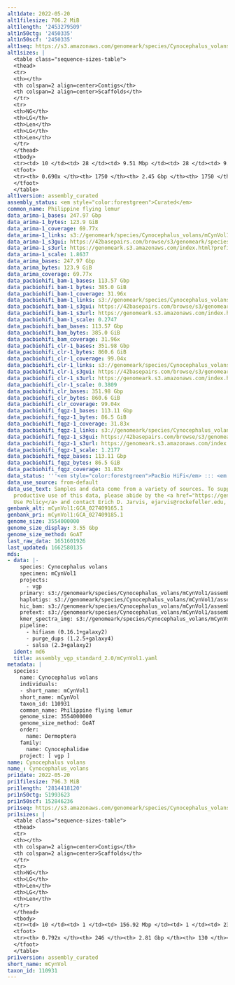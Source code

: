 ```yaml
---
alt1date: 2022-05-20
alt1filesize: 706.2 MiB
alt1length: '2453279509'
alt1n50ctg: '2450335'
alt1n50scf: '2450335'
alt1seq: https://s3.amazonaws.com/genomeark/species/Cynocephalus_volans/mCynVol1/assembly_curated/mCynVol1.alt.cur.20220520.fasta.gz
alt1sizes: |
  <table class="sequence-sizes-table">
  <thead>
  <tr>
  <th></th>
  <th colspan=2 align=center>Contigs</th>
  <th colspan=2 align=center>Scaffolds</th>
  </tr>
  <tr>
  <th>NG</th>
  <th>LG</th>
  <th>Len</th>
  <th>LG</th>
  <th>Len</th>
  </tr>
  </thead>
  <tbody>
  <tr><td> 10 </td><td> 28 </td><td> 9.51 Mbp </td><td> 28 </td><td> 9.51 Mbp </td></tr><tr><td> 20 </td><td> 74 </td><td> 6.93 Mbp </td><td> 74 </td><td> 6.93 Mbp </td></tr><tr><td> 30 </td><td> 133 </td><td> 5.06 Mbp </td><td> 133 </td><td> 5.06 Mbp </td></tr><tr><td> 40 </td><td> 217 </td><td> 3.53 Mbp </td><td> 217 </td><td> 3.53 Mbp </td></tr><tr style="background-color:#cccccc;"><td> 50 </td><td> 338 </td><td> 2.45 Mbp </td><td> 338 </td><td> 2.45 Mbp </td></tr><tr><td> 60 </td><td> 529 </td><td> 1.40 Mbp </td><td> 529 </td><td> 1.40 Mbp </td></tr><tr><td> 70 </td><td> 0 </td><td>  </td><td> 0 </td><td>  </td></tr><tr><td> 80 </td><td> 0 </td><td>  </td><td> 0 </td><td>  </td></tr><tr><td> 90 </td><td> 0 </td><td>  </td><td> 0 </td><td>  </td></tr><tr><td> 100 </td><td> 0 </td><td>  </td><td> 0 </td><td>  </td></tr></tbody>
  <tfoot>
  <tr><th> 0.690x </th><th> 1750 </th><th> 2.45 Gbp </th><th> 1750 </th><th> 2.45 Gbp </th></tr>
  </tfoot>
  </table>
alt1version: assembly_curated
assembly_status: <em style="color:forestgreen">Curated</em>
common_name: Philippine flying lemur
data_arima-1_bases: 247.97 Gbp
data_arima-1_bytes: 123.9 GiB
data_arima-1_coverage: 69.77x
data_arima-1_links: s3://genomeark/species/Cynocephalus_volans/mCynVol1/genomic_data/arima/<br>
data_arima-1_s3gui: https://42basepairs.com/browse/s3/genomeark/species/Cynocephalus_volans/mCynVol1/genomic_data/arima/
data_arima-1_s3url: https://genomeark.s3.amazonaws.com/index.html?prefix=species/Cynocephalus_volans/mCynVol1/genomic_data/arima/
data_arima-1_scale: 1.8637
data_arima_bases: 247.97 Gbp
data_arima_bytes: 123.9 GiB
data_arima_coverage: 69.77x
data_pacbiohifi_bam-1_bases: 113.57 Gbp
data_pacbiohifi_bam-1_bytes: 385.0 GiB
data_pacbiohifi_bam-1_coverage: 31.96x
data_pacbiohifi_bam-1_links: s3://genomeark/species/Cynocephalus_volans/mCynVol1/genomic_data/pacbio_hifi/<br>
data_pacbiohifi_bam-1_s3gui: https://42basepairs.com/browse/s3/genomeark/species/Cynocephalus_volans/mCynVol1/genomic_data/pacbio_hifi/
data_pacbiohifi_bam-1_s3url: https://genomeark.s3.amazonaws.com/index.html?prefix=species/Cynocephalus_volans/mCynVol1/genomic_data/pacbio_hifi/
data_pacbiohifi_bam-1_scale: 0.2747
data_pacbiohifi_bam_bases: 113.57 Gbp
data_pacbiohifi_bam_bytes: 385.0 GiB
data_pacbiohifi_bam_coverage: 31.96x
data_pacbiohifi_clr-1_bases: 351.98 Gbp
data_pacbiohifi_clr-1_bytes: 860.6 GiB
data_pacbiohifi_clr-1_coverage: 99.04x
data_pacbiohifi_clr-1_links: s3://genomeark/species/Cynocephalus_volans/mCynVol1/genomic_data/pacbio_hifi/<br>
data_pacbiohifi_clr-1_s3gui: https://42basepairs.com/browse/s3/genomeark/species/Cynocephalus_volans/mCynVol1/genomic_data/pacbio_hifi/
data_pacbiohifi_clr-1_s3url: https://genomeark.s3.amazonaws.com/index.html?prefix=species/Cynocephalus_volans/mCynVol1/genomic_data/pacbio_hifi/
data_pacbiohifi_clr-1_scale: 0.3809
data_pacbiohifi_clr_bases: 351.98 Gbp
data_pacbiohifi_clr_bytes: 860.6 GiB
data_pacbiohifi_clr_coverage: 99.04x
data_pacbiohifi_fqgz-1_bases: 113.11 Gbp
data_pacbiohifi_fqgz-1_bytes: 86.5 GiB
data_pacbiohifi_fqgz-1_coverage: 31.83x
data_pacbiohifi_fqgz-1_links: s3://genomeark/species/Cynocephalus_volans/mCynVol1/genomic_data/pacbio_hifi/<br>
data_pacbiohifi_fqgz-1_s3gui: https://42basepairs.com/browse/s3/genomeark/species/Cynocephalus_volans/mCynVol1/genomic_data/pacbio_hifi/
data_pacbiohifi_fqgz-1_s3url: https://genomeark.s3.amazonaws.com/index.html?prefix=species/Cynocephalus_volans/mCynVol1/genomic_data/pacbio_hifi/
data_pacbiohifi_fqgz-1_scale: 1.2177
data_pacbiohifi_fqgz_bases: 113.11 Gbp
data_pacbiohifi_fqgz_bytes: 86.5 GiB
data_pacbiohifi_fqgz_coverage: 31.83x
data_status: '''<em style="color:forestgreen">PacBio HiFi</em> ::: <em style="color:forestgreen">Arima</em>'''
data_use_source: from-default
data_use_text: Samples and data come from a variety of sources. To support fair and
  productive use of this data, please abide by the <a href="https://genome10k.soe.ucsc.edu/data-use-policies/">Data
  Use Policy</a> and contact Erich D. Jarvis, ejarvis@rockefeller.edu, with any questions.
genbank_alt: mCynVol1:GCA_027409165.1
genbank_pri: mCynVol1:GCA_027409185.1
genome_size: 3554000000
genome_size_display: 3.55 Gbp
genome_size_method: GoAT
last_raw_data: 1651601926
last_updated: 1662580135
mds:
- data: |-
    species: Cynocephalus volans
    specimen: mCynVol1
    projects:
      - vgp
    primary: s3://genomeark/species/Cynocephalus_volans/mCynVol1/assembly_vgp_standard_2.0/mCynVol1.pri.asm.20220324.fasta.gz
    haplotigs: s3://genomeark/species/Cynocephalus_volans/mCynVol1/assembly_vgp_standard_2.0/mCynVol1.alt.asm.20220324.fasta.gz
    hic_bam: s3://genomeark/species/Cynocephalus_volans/mCynVol1/assembly_vgp_standard_2.0/evaluation/pretext/s2/mCynVol1_s2.bam
    pretext: s3://genomeark/species/Cynocephalus_volans/mCynVol1/assembly_vgp_standard_2.0/evaluation/pretext/s2/mCynVol1_heatmap.pretext
    kmer_spectra_img: s3://genomeark/species/Cynocephalus_volans/mCynVol1/assembly_vgp_standard_2.0/evaluation/merqury/p/mCynVol1_png/
    pipeline:
      - hifiasm (0.16.1+galaxy2)
      - purge_dups (1.2.5+galaxy4)
      - salsa (2.3+galaxy2)
  ident: md6
  title: assembly_vgp_standard_2.0/mCynVol1.yaml
metadata: |
  species:
    name: Cynocephalus volans
    individuals:
    - short_name: mCynVol1
    short_name: mCynVol
    taxon_id: 110931
    common_name: Philippine flying lemur
    genome_size: 3554000000
    genome_size_method: GoAT
    order:
      name: Dermoptera
    family:
      name: Cynocephalidae
    project: [ vgp ]
name: Cynocephalus volans
name_: Cynocephalus_volans
pri1date: 2022-05-20
pri1filesize: 796.3 MiB
pri1length: '2814418120'
pri1n50ctg: 51993623
pri1n50scf: 152846236
pri1seq: https://s3.amazonaws.com/genomeark/species/Cynocephalus_volans/mCynVol1/assembly_curated/mCynVol1.pri.cur.20220520.fasta.gz
pri1sizes: |
  <table class="sequence-sizes-table">
  <thead>
  <tr>
  <th></th>
  <th colspan=2 align=center>Contigs</th>
  <th colspan=2 align=center>Scaffolds</th>
  </tr>
  <tr>
  <th>NG</th>
  <th>LG</th>
  <th>Len</th>
  <th>LG</th>
  <th>Len</th>
  </tr>
  </thead>
  <tbody>
  <tr><td> 10 </td><td> 1 </td><td> 156.92 Mbp </td><td> 1 </td><td> 234.98 Mbp </td></tr><tr><td> 20 </td><td> 4 </td><td> 126.66 Mbp </td><td> 2 </td><td> 187.14 Mbp </td></tr><tr><td> 30 </td><td> 7 </td><td> 91.85 Mbp </td><td> 4 </td><td> 169.06 Mbp </td></tr><tr><td> 40 </td><td> 11 </td><td> 69.20 Mbp </td><td> 7 </td><td> 165.29 Mbp </td></tr><tr style="background-color:#cccccc;"><td> 50 </td><td> 17 </td><td style="background-color:#88ff88;"> 51.99 Mbp </td><td> 9 </td><td style="background-color:#88ff88;"> 152.85 Mbp </td></tr><tr><td> 60 </td><td> 27 </td><td> 31.32 Mbp </td><td> 11 </td><td> 132.77 Mbp </td></tr><tr><td> 70 </td><td> 46 </td><td> 9.23 Mbp </td><td> 15 </td><td> 98.15 Mbp </td></tr><tr><td> 80 </td><td> 0 </td><td>  </td><td> 0 </td><td>  </td></tr><tr><td> 90 </td><td> 0 </td><td>  </td><td> 0 </td><td>  </td></tr><tr><td> 100 </td><td> 0 </td><td>  </td><td> 0 </td><td>  </td></tr></tbody>
  <tfoot>
  <tr><th> 0.792x </th><th> 246 </th><th> 2.81 Gbp </th><th> 130 </th><th> 2.81 Gbp </th></tr>
  </tfoot>
  </table>
pri1version: assembly_curated
short_name: mCynVol
taxon_id: 110931
---
```

